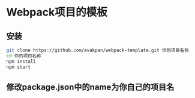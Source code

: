 # Webpack项目的模板

## 安装
```bash
git clone https://github.com/avakpan/webpack-template.git 你的项目名称
cd 你的项目名称
npm install
npm start
```

## 修改package.json中的name为你自己的项目名